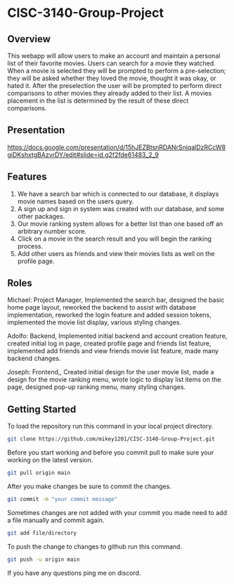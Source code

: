# CISC-3140-Group-Project

## Overview
This webapp will allow users to make an account and maintain a personal list of their favorite movies. Users can search for a movie they watched. When a movie is selected they will be prompted to perform a pre-selection; they will be asked whether they loved the movie, thought it was okay, or hated it. After the preselection the user will be prompted to perform direct comparisons to other movies they already added to their list. A movies placement in the list is determined by the result of these direct comparisons.

## Presentation
https://docs.google.com/presentation/d/15hJEZBtsnRDANrSniqalDzRCcW8giDKshxtgBAzvrDY/edit#slide=id.g2f2fde61483_2_9

## Features 
1. We have a search bar which is connected to our database, it displays movie names based on the users query.
3. A sign up and sign in system was created with our database, and some other packages.
5. Our movie ranking system allows for a better list than one based off an arbitrary number score.
6. Click on a movie in the search result and you will begin the ranking process.
7. Add other users as friends and view their movies lists as well on the profile page.

## Roles
Michael: Project Manager,
  Implemented the search bar, designed the basic home page layout, reworked the backend to assist with database implementation, reworked the login feature and added session tokens, implemented the movie list display, various styling changes. 
  
Adolfo: Backend, 
  Implemented initial backend and account creation feature, created initial log in page, created profile page and friends list feature, implemented add friends and view friends movie list feature, made many backend changes.  
  
Joseph: Frontend,,
  Created initial design for the user movie list, made a design for the movie ranking menu, wrote logic to display list items on the page, designed pop-up ranking menu, many styling changes.  
  

## Getting Started
To load the repository run this command in your local project directory.
```bash
git clone https://github.com/mikey1201/CISC-3140-Group-Project.git
```
Before you start working and before you commit pull to make sure your working on the latest version.
```bash
git pull origin main
```
After you make changes be sure to commit the changes.
```bash
git commit -m "your commit message"
```
Sometimes changes are not added with your commit you made need to add a file manually and commit again.
```bash
git add file/directory
```
To push the change to changes to github run this command.
```bash
git push -u origin main
```
If you have any questions ping me on discord.
